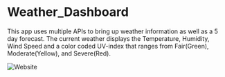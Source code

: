 # Weather_Dashboard
This app uses multiple APIs to bring up weather information as well as a 5 day forecast. The current weather displays the Temperature, Humidity, Wind Speed and a color coded UV-index that ranges from Fair(Green), Moderate(Yellow), and Severe(Red).


![Website](https://user-images.githubusercontent.com/70180576/99432260-e3cfe900-28d9-11eb-8e01-b11da6abe4a9.jpg)